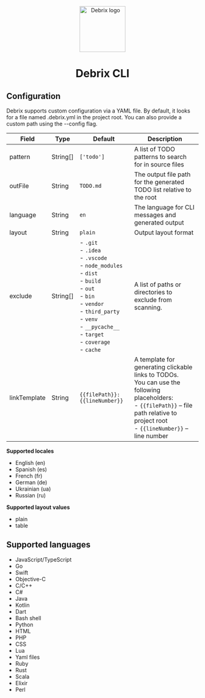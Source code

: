 <p style="text-align: center" align="center">
 <img src="docs/logo.svg" height="120" alt="Debrix logo"/>
</p>

<h1 style="text-align: center" align="center">Debrix CLI</h1>

## Configuration

Debrix supports custom configuration via a YAML file. By default, it looks for a file named .debrix.yml in the project root. You can also provide a custom path using the --config flag.

| Field        | Type     | Default                                                                                                                                                                                                                          | Description                                                                                                                                                                                    |
|--------------|----------|----------------------------------------------------------------------------------------------------------------------------------------------------------------------------------------------------------------------------------|------------------------------------------------------------------------------------------------------------------------------------------------------------------------------------------------|
| pattern      | String[] | `['todo']`                                                                                                                                                                                                                       | A list of TODO patterns to search for in source files                                                                                                                                          |
| outFile      | String   | `TODO.md`                                                                                                                                                                                                                        | The output file path for the generated TODO list relative to the root                                                                                                                          |
| language     | String   | `en`                                                                                                                                                                                                                             | The language for CLI messages and generated output                                                                                                                                             |
| layout       | String   | `plain`                                                                                                                                                                                                                          | Output layout format                                                                                                                                                                           |
| exclude      | String[] | - `.git`<br/>- `.idea`<br/>- `.vscode`<br/>- `node_modules`<br/>- `dist`<br/>- `build`<br/>- `out`<br/>- `bin`<br/>- `vendor`<br/>- `third_party`<br/>- `venv`<br/>- `__pycache__`<br/>- `target`<br/>- `coverage`<br/>- `cache` | A list of paths or directories to exclude from scanning.                                                                                                                                       |
| linkTemplate | String   | `{{filePath}}:{{lineNumber}}`                                                                                                                                                                                                    | A template for generating clickable links to TODOs.<br/>You can use the following placeholders:<br/>- `{{filePath}}` – file path relative to project root<br/>- `{{lineNumber}}` – line number |

**Supported locales**
- English (en)
- Spanish (es)
- French (fr)
- German (de)
- Ukrainian (ua)
- Russian (ru)

**Supported layout values**
- plain
- table

## Supported languages

- JavaScript/TypeScript
- Go
- Swift
- Objective-C
- C/C++
- C#
- Java
- Kotlin
- Dart
- Bash shell
- Python
- HTML
- PHP
- CSS
- Lua
- Yaml files
- Ruby
- Rust
- Scala
- Elixir
- Perl